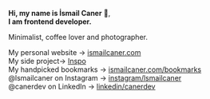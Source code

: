 **Hi, my name is İsmail Caner** 👋,<br />
**I am frontend developer.**

Minimalist, coffee lover and photographer.

My personal website &rarr; [ismailcaner.com](https://ismailcaner.com)<br />
My side project&rarr; [Inspo](https://inspov1.vercel.app/)<br />
My handpicked bookmarks &rarr; [ismailcaner.com/bookmarks](https://ismailcaner.com/bookmarks)<br />
@lsmailcaner on Instagram &rarr; [instagram/lsmailcaner](https://www.instagram.com/lsmailcaner/)<br />
@canerdev on LinkedIn &rarr; [linkedin/canerdev](https://www.linkedin.com/in/canerdev/)

